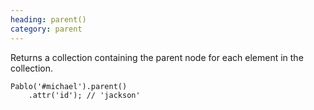 ```yaml
--- 
heading: parent()
category: parent
---
```


Returns a collection containing the parent node for each element in the collection.

    Pablo('#michael').parent()
        .attr('id'); // 'jackson'
